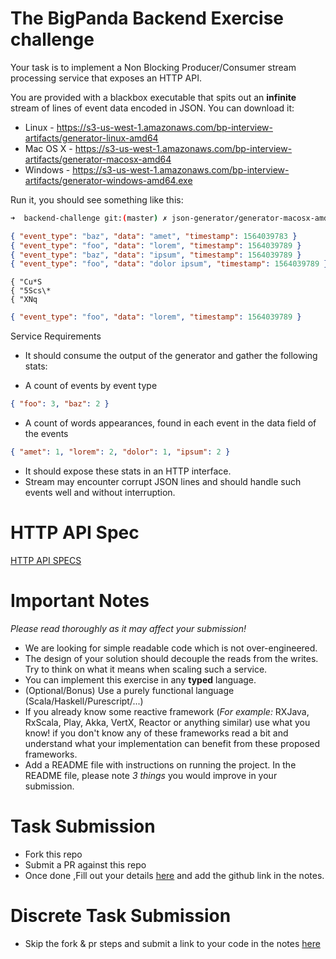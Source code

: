 # The BigPanda Backend Exercise challenge

Your task is to implement a Non Blocking Producer/Consumer stream processing service that exposes an HTTP API.

You are provided with a blackbox executable that spits out an __infinite__ stream of lines of event data encoded in JSON. You can download it:
* Linux - https://s3-us-west-1.amazonaws.com/bp-interview-artifacts/generator-linux-amd64
* Mac OS X - https://s3-us-west-1.amazonaws.com/bp-interview-artifacts/generator-macosx-amd64
* Windows - https://s3-us-west-1.amazonaws.com/bp-interview-artifacts/generator-windows-amd64.exe

Run it, you should see something like this:
```bash
➜  backend-challenge git:(master) ✗ json-generator/generator-macosx-amd64
```
```json
{ "event_type": "baz", "data": "amet", "timestamp": 1564039783 }
{ "event_type": "foo", "data": "lorem", "timestamp": 1564039789 }
{ "event_type": "baz", "data": "ipsum", "timestamp": 1564039789 }
{ "event_type": "foo", "data": "dolor ipsum", "timestamp": 1564039789 }
```
```
{ "Cu*S
{ "5Scs\*
{ "XNq
```
```json
{ "event_type": "foo", "data": "lorem", "timestamp": 1564039789 }
```

Service Requirements

* It should consume the output of the generator and gather the following stats:
- A count of events by event type
```json
{ "foo": 3, "baz": 2 }
```
- A count of words appearances, found in each event in the data field of the events
```json
{ "amet": 1, "lorem": 2, "dolor": 1, "ipsum": 2 }
```
- It should expose these stats in an HTTP interface.
- Stream may encounter corrupt JSON lines and should handle such events well and without interruption.

# HTTP API Spec

[HTTP API SPECS](https://bigpandaio.github.io/challenge/index.html)

# Important Notes 

*_Please read thoroughly as it may affect your submission!_*

* We are looking for simple readable code which is not over-engineered.
* The design of your solution should decouple the reads from the writes. Try to think on what it means when scaling such a service.
* You can implement this exercise in any __typed__ language.
* (Optional/Bonus) Use a purely functional language (Scala/Haskell/Purescript/...)
* If you already know some reactive framework (*For example:* RXJava, RxScala, Play, Akka, VertX, Reactor or anything similar) use what you know! if you don't know any of these frameworks read a bit and understand what your implementation can benefit from these proposed frameworks.
* Add a README file  with instructions on running the project. In the README file, please note *3 things* you would improve in your submission.

# Task Submission

- Fork this repo 
- Submit a PR against this repo
- Once done ,Fill out your details [here](https://www.comeet.co/jobs/bigpanda/21.009/senior-backend-engineer/C7.706) and add the github link in the notes. 

# Discrete Task Submission

- Skip the fork & pr steps and submit a link to your code in the notes [here](https://www.comeet.co/jobs/bigpanda/21.009/senior-backend-engineer/C7.706)
